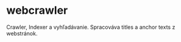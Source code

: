 webcrawler
==========

Crawler, Indexer a vyhľadávanie. Spracováva titles a anchor texts z webstránok.
